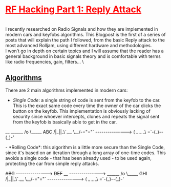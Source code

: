 # <span style="color:red;"><ins><b>RF Hacking Part 1: Reply Attack</b></ins></span>
\
I recently researched on Radio Signals and how they are implemented in modern cars and keyfobs algorithms.
This Blogpost is the first of a series of posts that will explain the path I followed, from the basic Reply attack to the most advanced Rolljam, using different hardware and methodologies.
\
I won’t go in depth on certain topics and I will assume that the reader has a general background in basic signals theory and is comfortable with terms like radio frequencies, gain, filters… 
\
## <ins><b>Algorithms</b></ins>
There are 2 main algorithms implemented in modern cars:
- *Single Code*: a single string of code is sent from the keyfob to the car. This is the exact same code every time the owner of the car clicks the button on the keyfob. This implementation is obviously lacking of security since whoever intercepts, clones and repeats the signal sent from the keyfob is basically able to get in the car.
<p>                  
 __                            ______
/o \_____        ABC          /|_||_\`.__
\__/-="="` --------------->  (   _    _ _\
                             =`-(_)--(_)-' 
 
</p>
- *Rolling Code*: this algorithm is a little more secure than the Single Code, since it's based on an iteration through a long array of one-time codes. This avoids a single code - that has been already used - to be used again, protecting the car from simple reply attacks.
<p>
                  <del>ABC</del>
           --------------->
                  <del>DEF</del>
 __        --------------->    ______
/o \_____         GHI         /|_||_\`.__
\__/-="="` --------------->  (   _    _ _\
                             =`-(_)--(_)-' 
 
</p>

